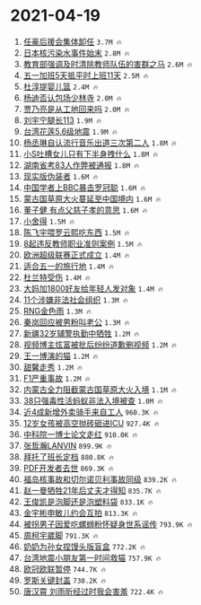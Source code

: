 # 2021-04-19

1. [任豪后援会集体卸任](https://s.weibo.com/weibo?q=%23%E4%BB%BB%E8%B1%AA%E5%90%8E%E6%8F%B4%E4%BC%9A%E9%9B%86%E4%BD%93%E5%8D%B8%E4%BB%BB%23&Refer=top) `3.7M 🔥`
1. [日本核污染水事件始末](https://s.weibo.com/weibo?q=%23%E6%97%A5%E6%9C%AC%E6%A0%B8%E6%B1%A1%E6%9F%93%E6%B0%B4%E4%BA%8B%E4%BB%B6%E5%A7%8B%E6%9C%AB%23&Refer=top) `2.8M 🔥`
1. [教育部强调及时清除教师队伍的害群之马](https://s.weibo.com/weibo?q=%23%E6%95%99%E8%82%B2%E9%83%A8%E5%BC%BA%E8%B0%83%E5%8F%8A%E6%97%B6%E6%B8%85%E9%99%A4%E6%95%99%E5%B8%88%E9%98%9F%E4%BC%8D%E7%9A%84%E5%AE%B3%E7%BE%A4%E4%B9%8B%E9%A9%AC%23&Refer=top) `2.6M 🔥`
1. [五一加班5天抵平时上班11天](https://s.weibo.com/weibo?q=%23%E4%BA%94%E4%B8%80%E5%8A%A0%E7%8F%AD5%E5%A4%A9%E6%8A%B5%E5%B9%B3%E6%97%B6%E4%B8%8A%E7%8F%AD11%E5%A4%A9%23&Refer=top) `2.5M 🔥`
1. [杜淳提婴儿篮](https://s.weibo.com/weibo?q=%23%E6%9D%9C%E6%B7%B3%E6%8F%90%E5%A9%B4%E5%84%BF%E7%AF%AE%23&Refer=top) `2.4M 🔥`
1. [杨迪否认包场少林寺](https://s.weibo.com/weibo?q=%23%E6%9D%A8%E8%BF%AA%E5%90%A6%E8%AE%A4%E5%8C%85%E5%9C%BA%E5%B0%91%E6%9E%97%E5%AF%BA%23&Refer=top) `2.0M 🔥`
1. [贾乃亮是从工地回来吗](https://s.weibo.com/weibo?q=%23%E8%B4%BE%E4%B9%83%E4%BA%AE%E6%98%AF%E4%BB%8E%E5%B7%A5%E5%9C%B0%E5%9B%9E%E6%9D%A5%E5%90%97%23&Refer=top) `2.0M 🔥`
1. [刘宇宁腿长113](https://s.weibo.com/weibo?q=%23%E5%88%98%E5%AE%87%E5%AE%81%E8%85%BF%E9%95%BF113%23&Refer=top) `1.9M 🔥`
1. [台湾花莲5.6级地震](https://s.weibo.com/weibo?q=%E5%8F%B0%E6%B9%BE%E8%8A%B1%E8%8E%B25.6%E7%BA%A7%E5%9C%B0%E9%9C%87&Refer=top) `1.9M 🔥`
1. [杨丞琳自认流行音乐出道三次第二人](https://s.weibo.com/weibo?q=%E6%9D%A8%E4%B8%9E%E7%90%B3%E8%87%AA%E8%AE%A4%E6%B5%81%E8%A1%8C%E9%9F%B3%E4%B9%90%E5%87%BA%E9%81%93%E4%B8%89%E6%AC%A1%E7%AC%AC%E4%BA%8C%E4%BA%BA&Refer=top) `1.8M 🔥`
1. [小S吐槽女儿只有下半身拽什么](https://s.weibo.com/weibo?q=%23%E5%B0%8FS%E5%90%90%E6%A7%BD%E5%A5%B3%E5%84%BF%E5%8F%AA%E6%9C%89%E4%B8%8B%E5%8D%8A%E8%BA%AB%E6%8B%BD%E4%BB%80%E4%B9%88%23&Refer=top) `1.8M 🔥`
1. [湖南省考83人作弊被通报](https://s.weibo.com/weibo?q=%23%E6%B9%96%E5%8D%97%E7%9C%81%E8%80%8383%E4%BA%BA%E4%BD%9C%E5%BC%8A%E8%A2%AB%E9%80%9A%E6%8A%A5%23&Refer=top) `1.8M 🔥`
1. [现实版伪装者](https://s.weibo.com/weibo?q=%E7%8E%B0%E5%AE%9E%E7%89%88%E4%BC%AA%E8%A3%85%E8%80%85&Refer=top) `1.6M 🔥`
1. [中国学者上BBC暴击罗冠聪](https://s.weibo.com/weibo?q=%23%E4%B8%AD%E5%9B%BD%E5%AD%A6%E8%80%85%E4%B8%8ABBC%E6%9A%B4%E5%87%BB%E7%BD%97%E5%86%A0%E8%81%AA%23&Refer=top) `1.6M 🔥`
1. [蒙古国草原大火蔓延至中国境内](https://s.weibo.com/weibo?q=%23%E8%92%99%E5%8F%A4%E5%9B%BD%E8%8D%89%E5%8E%9F%E5%A4%A7%E7%81%AB%E8%94%93%E5%BB%B6%E8%87%B3%E4%B8%AD%E5%9B%BD%E5%A2%83%E5%86%85%23&Refer=top) `1.6M 🔥`
1. [董子健 有点父慈子孝的意思](https://s.weibo.com/weibo?q=%E8%91%A3%E5%AD%90%E5%81%A5%20%E6%9C%89%E7%82%B9%E7%88%B6%E6%85%88%E5%AD%90%E5%AD%9D%E7%9A%84%E6%84%8F%E6%80%9D&Refer=top) `1.6M 🔥`
1. [小舍得](https://s.weibo.com/weibo?q=%E5%B0%8F%E8%88%8D%E5%BE%97&Refer=top) `1.5M 🔥`
1. [陈飞宇喂罗云熙吃东西](https://s.weibo.com/weibo?q=%23%E9%99%88%E9%A3%9E%E5%AE%87%E5%96%82%E7%BD%97%E4%BA%91%E7%86%99%E5%90%83%E4%B8%9C%E8%A5%BF%23&Refer=top) `1.5M 🔥`
1. [8起违反教师职业准则案例](https://s.weibo.com/weibo?q=8%E8%B5%B7%E8%BF%9D%E5%8F%8D%E6%95%99%E5%B8%88%E8%81%8C%E4%B8%9A%E5%87%86%E5%88%99%E6%A1%88%E4%BE%8B&Refer=top) `1.5M 🔥`
1. [欧洲超级联赛正式成立](https://s.weibo.com/weibo?q=%23%E6%AC%A7%E6%B4%B2%E8%B6%85%E7%BA%A7%E8%81%94%E8%B5%9B%E6%AD%A3%E5%BC%8F%E6%88%90%E7%AB%8B%23&Refer=top) `1.4M 🔥`
1. [适合五一的旅行地](https://s.weibo.com/weibo?q=%23%E9%80%82%E5%90%88%E4%BA%94%E4%B8%80%E7%9A%84%E6%97%85%E8%A1%8C%E5%9C%B0%23&Refer=top) `1.4M 🔥`
1. [杜兰特受伤](https://s.weibo.com/weibo?q=%E6%9D%9C%E5%85%B0%E7%89%B9%E5%8F%97%E4%BC%A4&Refer=top) `1.4M 🔥`
1. [大妈加1800好友给年轻人发对象](https://s.weibo.com/weibo?q=%23%E5%A4%A7%E5%A6%88%E5%8A%A01800%E5%A5%BD%E5%8F%8B%E7%BB%99%E5%B9%B4%E8%BD%BB%E4%BA%BA%E5%8F%91%E5%AF%B9%E8%B1%A1%23&Refer=top) `1.4M 🔥`
1. [11个涉嫌非法社会组织](https://s.weibo.com/weibo?q=11%E4%B8%AA%E6%B6%89%E5%AB%8C%E9%9D%9E%E6%B3%95%E7%A4%BE%E4%BC%9A%E7%BB%84%E7%BB%87&Refer=top) `1.3M 🔥`
1. [RNG金色雨](https://s.weibo.com/weibo?q=RNG%E9%87%91%E8%89%B2%E9%9B%A8&Refer=top) `1.3M 🔥`
1. [秦岚回应被男粉叫老公](https://s.weibo.com/weibo?q=%E7%A7%A6%E5%B2%9A%E5%9B%9E%E5%BA%94%E8%A2%AB%E7%94%B7%E7%B2%89%E5%8F%AB%E8%80%81%E5%85%AC&Refer=top) `1.3M 🔥`
1. [新疆32岁辅警执勤中牺牲](https://s.weibo.com/weibo?q=%E6%96%B0%E7%96%8632%E5%B2%81%E8%BE%85%E8%AD%A6%E6%89%A7%E5%8B%A4%E4%B8%AD%E7%89%BA%E7%89%B2&Refer=top) `1.2M 🔥`
1. [视频博主炫富被批后纷纷道歉删视频](https://s.weibo.com/weibo?q=%23%E8%A7%86%E9%A2%91%E5%8D%9A%E4%B8%BB%E7%82%AB%E5%AF%8C%E8%A2%AB%E6%89%B9%E5%90%8E%E7%BA%B7%E7%BA%B7%E9%81%93%E6%AD%89%E5%88%A0%E8%A7%86%E9%A2%91%23&Refer=top) `1.2M 🔥`
1. [王一博演的猫](https://s.weibo.com/weibo?q=%23%E7%8E%8B%E4%B8%80%E5%8D%9A%E6%BC%94%E7%9A%84%E7%8C%AB%23&Refer=top) `1.2M 🔥`
1. [甜馨走秀](https://s.weibo.com/weibo?q=%E7%94%9C%E9%A6%A8%E8%B5%B0%E7%A7%80&Refer=top) `1.2M 🔥`
1. [F1严重事故](https://s.weibo.com/weibo?q=%23F1%E4%B8%A5%E9%87%8D%E4%BA%8B%E6%95%85%23&Refer=top) `1.2M 🔥`
1. [内蒙古全力阻截蒙古国草原大火入境](https://s.weibo.com/weibo?q=%23%E5%86%85%E8%92%99%E5%8F%A4%E5%85%A8%E5%8A%9B%E9%98%BB%E6%88%AA%E8%92%99%E5%8F%A4%E5%9B%BD%E8%8D%89%E5%8E%9F%E5%A4%A7%E7%81%AB%E5%85%A5%E5%A2%83%23&Refer=top) `1.1M 🔥`
1. [38只强毒性活蚂蚁非法入境被查](https://s.weibo.com/weibo?q=%2338%E5%8F%AA%E5%BC%BA%E6%AF%92%E6%80%A7%E6%B4%BB%E8%9A%82%E8%9A%81%E9%9D%9E%E6%B3%95%E5%85%A5%E5%A2%83%E8%A2%AB%E6%9F%A5%23&Refer=top) `1.0M 🔥`
1. [近4成新增外卖骑手来自工人](https://s.weibo.com/weibo?q=%E8%BF%914%E6%88%90%E6%96%B0%E5%A2%9E%E5%A4%96%E5%8D%96%E9%AA%91%E6%89%8B%E6%9D%A5%E8%87%AA%E5%B7%A5%E4%BA%BA&Refer=top) `960.3K 🔥`
1. [12岁女孩被高空抛砖砸进ICU](https://s.weibo.com/weibo?q=12%E5%B2%81%E5%A5%B3%E5%AD%A9%E8%A2%AB%E9%AB%98%E7%A9%BA%E6%8A%9B%E7%A0%96%E7%A0%B8%E8%BF%9BICU&Refer=top) `927.4K 🔥`
1. [中科院一博士论文走红](https://s.weibo.com/weibo?q=%23%E4%B8%AD%E7%A7%91%E9%99%A2%E4%B8%80%E5%8D%9A%E5%A3%AB%E8%AE%BA%E6%96%87%E8%B5%B0%E7%BA%A2%23&Refer=top) `910.0K 🔥`
1. [张哲瀚LANVIN](https://s.weibo.com/weibo?q=%23%E5%BC%A0%E5%93%B2%E7%80%9ALANVIN%23&Refer=top) `899.9K 🔥`
1. [拜托了班长定档](https://s.weibo.com/weibo?q=%23%E6%8B%9C%E6%89%98%E4%BA%86%E7%8F%AD%E9%95%BF%E5%AE%9A%E6%A1%A3%23&Refer=top) `880.8K 🔥`
1. [PDF开发者去世](https://s.weibo.com/weibo?q=PDF%E5%BC%80%E5%8F%91%E8%80%85%E5%8E%BB%E4%B8%96&Refer=top) `869.3K 🔥`
1. [福岛核事故和切尔诺贝利事故同级](https://s.weibo.com/weibo?q=%23%E7%A6%8F%E5%B2%9B%E6%A0%B8%E4%BA%8B%E6%95%85%E5%92%8C%E5%88%87%E5%B0%94%E8%AF%BA%E8%B4%9D%E5%88%A9%E4%BA%8B%E6%95%85%E5%90%8C%E7%BA%A7%23&Refer=top) `839.2K 🔥`
1. [赵一曼牺牲21年后丈夫才得知](https://s.weibo.com/weibo?q=%E8%B5%B5%E4%B8%80%E6%9B%BC%E7%89%BA%E7%89%B221%E5%B9%B4%E5%90%8E%E4%B8%88%E5%A4%AB%E6%89%8D%E5%BE%97%E7%9F%A5&Refer=top) `835.7K 🔥`
1. [王俊凯是泡脚还是泡塑料袋](https://s.weibo.com/weibo?q=%23%E7%8E%8B%E4%BF%8A%E5%87%AF%E6%98%AF%E6%B3%A1%E8%84%9A%E8%BF%98%E6%98%AF%E6%B3%A1%E5%A1%91%E6%96%99%E8%A2%8B%23&Refer=top) `833.1K 🔥`
1. [金宇彬申敏儿约会互拍](https://s.weibo.com/weibo?q=%23%E9%87%91%E5%AE%87%E5%BD%AC%E7%94%B3%E6%95%8F%E5%84%BF%E7%BA%A6%E4%BC%9A%E4%BA%92%E6%8B%8D%23&Refer=top) `813.3K 🔥`
1. [被拐男子因爱吃螺蛳粉怀疑身世系谣传](https://s.weibo.com/weibo?q=%E8%A2%AB%E6%8B%90%E7%94%B7%E5%AD%90%E5%9B%A0%E7%88%B1%E5%90%83%E8%9E%BA%E8%9B%B3%E7%B2%89%E6%80%80%E7%96%91%E8%BA%AB%E4%B8%96%E7%B3%BB%E8%B0%A3%E4%BC%A0&Refer=top) `793.9K 🔥`
1. [周柯宇崴脚](https://s.weibo.com/weibo?q=%23%E5%91%A8%E6%9F%AF%E5%AE%87%E5%B4%B4%E8%84%9A%23&Refer=top) `791.3K 🔥`
1. [奶奶为孙女捏馒头版盲盒](https://s.weibo.com/weibo?q=%E5%A5%B6%E5%A5%B6%E4%B8%BA%E5%AD%99%E5%A5%B3%E6%8D%8F%E9%A6%92%E5%A4%B4%E7%89%88%E7%9B%B2%E7%9B%92&Refer=top) `772.2K 🔥`
1. [台湾地震小朋友第一时间救猫](https://s.weibo.com/weibo?q=%E5%8F%B0%E6%B9%BE%E5%9C%B0%E9%9C%87%E5%B0%8F%E6%9C%8B%E5%8F%8B%E7%AC%AC%E4%B8%80%E6%97%B6%E9%97%B4%E6%95%91%E7%8C%AB&Refer=top) `757.9K 🔥`
1. [欧冠欧联暂停](https://s.weibo.com/weibo?q=%E6%AC%A7%E5%86%A0%E6%AC%A7%E8%81%94%E6%9A%82%E5%81%9C&Refer=top) `744.7K 🔥`
1. [罗斯关键封盖](https://s.weibo.com/weibo?q=%E7%BD%97%E6%96%AF%E5%85%B3%E9%94%AE%E5%B0%81%E7%9B%96&Refer=top) `730.2K 🔥`
1. [唐汉霄 刘雨昕经过时我会害羞](https://s.weibo.com/weibo?q=%E5%94%90%E6%B1%89%E9%9C%84%20%E5%88%98%E9%9B%A8%E6%98%95%E7%BB%8F%E8%BF%87%E6%97%B6%E6%88%91%E4%BC%9A%E5%AE%B3%E7%BE%9E&Refer=top) `722.4K 🔥`
